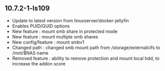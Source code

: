 
## 10.7.2-1-ls109

- Update to latest version from linuxserver/docker-jellyfin
- Enables PUID/GUID options
- New feature : mount smb share in protected mode
- New feature : mount multiple smb shares
- New config/feature : mount smbv1
- Changed path : changed smb mount path from /storage/externalcifs to /mnt/$NAS name
- Removed feature : ability to remove protection and mount local hdd, to increase the addon score

